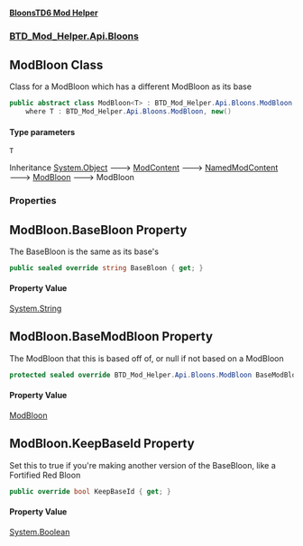 #### [BloonsTD6 Mod Helper](README.md 'README')
### [BTD_Mod_Helper.Api.Bloons](README.md#BTD_Mod_Helper.Api.Bloons 'BTD_Mod_Helper.Api.Bloons')

## ModBloon<T> Class

Class for a ModBloon which has a different ModBloon as its base

```csharp
public abstract class ModBloon<T> : BTD_Mod_Helper.Api.Bloons.ModBloon
    where T : BTD_Mod_Helper.Api.Bloons.ModBloon, new()
```
#### Type parameters

<a name='BTD_Mod_Helper.Api.Bloons.ModBloon_T_.T'></a>

`T`

Inheritance [System.Object](https://docs.microsoft.com/en-us/dotnet/api/System.Object 'System.Object') &#129106; [ModContent](BTD_Mod_Helper.Api.ModContent.md 'BTD_Mod_Helper.Api.ModContent') &#129106; [NamedModContent](BTD_Mod_Helper.Api.NamedModContent.md 'BTD_Mod_Helper.Api.NamedModContent') &#129106; [ModBloon](BTD_Mod_Helper.Api.Bloons.ModBloon.md 'BTD_Mod_Helper.Api.Bloons.ModBloon') &#129106; ModBloon<T>
### Properties

<a name='BTD_Mod_Helper.Api.Bloons.ModBloon_T_.BaseBloon'></a>

## ModBloon<T>.BaseBloon Property

The BaseBloon is the same as its base's

```csharp
public sealed override string BaseBloon { get; }
```

#### Property Value
[System.String](https://docs.microsoft.com/en-us/dotnet/api/System.String 'System.String')

<a name='BTD_Mod_Helper.Api.Bloons.ModBloon_T_.BaseModBloon'></a>

## ModBloon<T>.BaseModBloon Property

The ModBloon that this is based off of, or null if not based on a ModBloon

```csharp
protected sealed override BTD_Mod_Helper.Api.Bloons.ModBloon BaseModBloon { get; }
```

#### Property Value
[ModBloon](BTD_Mod_Helper.Api.Bloons.ModBloon.md 'BTD_Mod_Helper.Api.Bloons.ModBloon')

<a name='BTD_Mod_Helper.Api.Bloons.ModBloon_T_.KeepBaseId'></a>

## ModBloon<T>.KeepBaseId Property

Set this to true if you're making another version of the BaseBloon, like a Fortified Red Bloon

```csharp
public override bool KeepBaseId { get; }
```

#### Property Value
[System.Boolean](https://docs.microsoft.com/en-us/dotnet/api/System.Boolean 'System.Boolean')